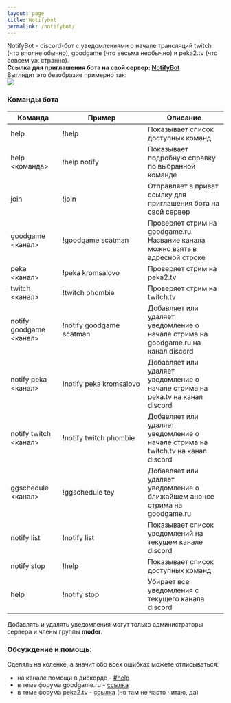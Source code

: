 ```yaml
---
layout: page
title: Notifybot
permalink: /notifybot/
---
```


NotifyBot - discord-бот с уведомлениями о начале трансляций twitch (что вполне обычно), goodgame (что весьма необычно) и peka2.tv (что совсем уж странно).  
**Ссылка для приглашения бота на свой сервер: [NotifyBot](https://discordapp.com/oauth2/authorize?scope=bot&client_id=271980523809669122&permissions=67357696)**  
Выглядит это безобразие примерно так:  
![](https://kavaban.ga/data/_uploaded/image/notifybot-twitch.png)

### Команды бота

| Команда                 | Пример                   | Описание                                                                          |
| ----------------------- | ------------------------ | --------------------------------------------------------------------------------- |
| help                    | !help                    | Показывает список доступных команд                                                |
| help <команда>          | !help notify             | Показывает подробную справку по выбранной команде                                 |
| join                    | !join                    | Отправляет в приват ссылку для приглашения бота на свой сервер                    |
| goodgame <канал>        | !goodgame scatman        | Проверяет стрим на goodgame.ru. Название канала можно взять в адресной строке     |
| peka  <канал>           | !peka kromsalovo         | Проверяет стрим на peka2.tv                                                       |
| twitch <канал>          | !twitch phombie          | Проверяет стрим на twitch.tv                                                      |
| notify goodgame <канал> | !notify goodgame scatman | Добавляет или удаляет уведомление о начале стрима на goodgame.ru на канал discord |
| notify peka <канал>     | !notify peka kromsalovo  | Добавляет или удаляет уведомление о начале стрима на peka.tv на канал discord     |
| notify twitch <канал>   | !notify twitch phombie   | Добавляет или удаляет уведомление о начале стрима на twitch.tv на канал discord   |
| ggschedule <канал>      | !ggschedule tey          | Добавляет или удаляет уведомление о ближайшем анонсе стрима на goodgame.ru        |
| notify list             | !notify list             | Показывает список уведомлений на текущем канале discord                           |
| notify stop             | !help                    | Показывает список доступных команд                                                |
| help                    | !notify stop             | Убирает все уведомления с текущего канала discord                                 |  
Добавлять и удалять уведомления могут только администраторы сервера и члены группы **moder**.

### Обсуждение и помощь:
Сделяль на коленке, а значит обо всех ошибках можете отписываться:
-   на канале помощи в дискорде - [#help](https://discord.gg/4rV8kM8)
-   в теме форума goodgame.ru - [ссылка](https://goodgame.ru/topic/85406/)
-   в теме форума peka2.tv - [ссылка](https://forum.peka2.tv/threads/103388-Discord-%D0%B1%D0%BE%D1%82-%D1%81-%D1%83%D0%B2%D0%B5%D0%B4%D0%BE%D0%BC%D0%BB%D0%B5%D0%BD%D0%B8%D1%8F%D0%BC%D0%B8-%D0%BE-%D1%81%D1%82%D1%80%D0%B8%D0%BC%D0%B0%D1%85-Peka2-tv-Goodgame-%D0%B8-Twitch) (но там не часто читаю, да)
